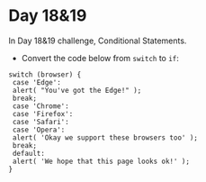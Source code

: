 # Day 18&19
In Day 18&19 challenge, Conditional Statements.

* Convert the code below from ```switch``` to ```if```: 
```
switch (browser) {
 case 'Edge':
 alert( "You've got the Edge!" );
 break;
 case 'Chrome':
 case 'Firefox':
 case 'Safari':
 case 'Opera':
 alert( 'Okay we support these browsers too' );
 break;
 default:
 alert( 'We hope that this page looks ok!' );
}
```
